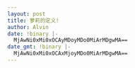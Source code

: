 ```yaml
---
layout: post
title: 萝莉的定义!
author: Alvin
date: !binary |-
  MjAwNi0xMi0xOCAyMDoyMDo0MiArMDgwMA==
date_gmt: !binary |-
  MjAwNi0xMi0xOCAxMjoyMDo0MiArMDgwMA==
---
```

<p align="center"><img alt="" src="http://www.pcgames.com.cn/pcgames/pcnews/chat/0509/pic/comic01.jpg" border="0" />
<p align="center"><img alt="" src="http://www.pcgames.com.cn/pcgames/pcnews/chat/0509/pic/comic02.jpg" border="0" />
<p align="center"><img alt="" src="http://www.pcgames.com.cn/pcgames/pcnews/chat/0509/pic/comic03.jpg" border="0" />
<p align="center">
<p align="center"><img alt="" src="http://www.pcgames.com.cn/pcgames/pcnews/chat/0509/pic/comic05.jpg" border="0" />
<p align="center"><img alt="" src="http://www.pcgames.com.cn/pcgames/pcnews/chat/0509/pic/comic06.jpg" border="0" />
<p align="center"><img alt="" src="http://www.pcgames.com.cn/pcgames/pcnews/chat/0509/pic/comic07.jpg" border="0" />
<p align="center"><img alt="" src="http://www.pcgames.com.cn/pcgames/pcnews/chat/0509/pic/comic08.jpg" border="0" />
<p align="center"><img alt="" src="http://www.pcgames.com.cn/pcgames/pcnews/chat/0509/pic/comic09.jpg" border="0" />
<p align="center"><img alt="" src="http://www.pcgames.com.cn/pcgames/pcnews/chat/0509/pic/comic10.jpg" border="0" />
<p align="center"><img alt="" src="http://www.pcgames.com.cn/pcgames/pcnews/chat/0509/pic/comic11.jpg" border="0" />
<p align="center"><img alt="" src="http://www.pcgames.com.cn/pcgames/pcnews/chat/0509/pic/comic12.jpg" border="0" />
<p align="center"><img alt="" src="http://www.pcgames.com.cn/pcgames/pcnews/chat/0509/pic/comic13.jpg" border="0" />
<p align="center"><img alt="" src="http://www.pcgames.com.cn/pcgames/pcnews/chat/0509/pic/comic14.jpg" border="0" />
<p align="center"><img alt="" src="http://www.pcgames.com.cn/pcgames/pcnews/chat/0509/pic/comic15.jpg" border="0" />
<p align="center"><img alt="" src="http://www.pcgames.com.cn/pcgames/pcnews/chat/0509/pic/comic16.jpg" border="0" />
<p align="center"><img alt="" src="http://www.pcgames.com.cn/pcgames/pcnews/chat/0509/pic/comic17.jpg" border="0" />
<p align="center"><img alt="" src="http://www.pcgames.com.cn/pcgames/pcnews/chat/0509/pic/comic18.jpg" border="0" />
<p align="center"><img alt="" src="http://www.pcgames.com.cn/pcgames/pcnews/chat/0509/pic/comic19.jpg" border="0" />
